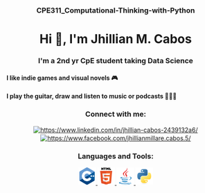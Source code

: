 <h3 align ="center">CPE311_Computational-Thinking-with-Python</h3>

<h1 align="center">Hi 👋, I'm Jhillian M. Cabos</h1>
<h3 align="center">I'm a 2nd yr CpE student taking Data Science</h3>


<h4 align="left">           I like indie games and visual novels 🎮</h4>
<h4 align="left">           I play the guitar, draw and listen to music or podcasts 🎼🎵🎶</h4>


<h3 align="center">Connect with me:</h3>
<p align="center">
<a href="https://linkedin.com/in/https://www.linkedin.com/in/jhillian-cabos-2439132a6/" target="blank"><img align="center" src="https://raw.githubusercontent.com/rahuldkjain/github-profile-readme-generator/master/src/images/icons/Social/linked-in-alt.svg" alt="https://www.linkedin.com/in/jhillian-cabos-2439132a6/" height="30" width="40" /></a>
<a href="https://fb.com/https://www.facebook.com/jhillianmillare.cabos.5/" target="blank"><img align="center" src="https://raw.githubusercontent.com/rahuldkjain/github-profile-readme-generator/master/src/images/icons/Social/facebook.svg" alt="https://www.facebook.com/jhillianmillare.cabos.5/" height="30" width="40" /></a>
</p>

<h3 align="center">Languages and Tools:</h3>
<p align="center"> <a href="https://www.w3schools.com/cpp/" target="_blank" rel="noreferrer"> <img src="https://raw.githubusercontent.com/devicons/devicon/master/icons/cplusplus/cplusplus-original.svg" alt="cplusplus" width="40" height="40"/> </a> <a href="https://www.w3.org/html/" target="_blank" rel="noreferrer"> <img src="https://raw.githubusercontent.com/devicons/devicon/master/icons/html5/html5-original-wordmark.svg" alt="html5" width="40" height="40"/> </a> <a href="https://www.java.com" target="_blank" rel="noreferrer"> <img src="https://raw.githubusercontent.com/devicons/devicon/master/icons/java/java-original.svg" alt="java" width="40" height="40"/> </a> <a href="https://www.python.org" target="_blank" rel="noreferrer"> <img src="https://raw.githubusercontent.com/devicons/devicon/master/icons/python/python-original.svg" alt="python" width="40" height="40"/> </a> </p>
